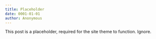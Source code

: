 ```yaml
---
title: Placeholder
date: 0001-01-01
author: Anonymous
---
```


This post is a placeholder, required for the site theme to function. Ignore.